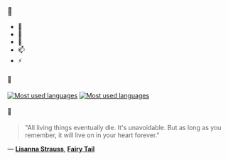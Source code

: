### 👋

- 🔭
- 🌱
- 💬
- 📫
- ⚡

#### 🧏

[![Most used languages](https://github-readme-stats-aynah.vercel.app/api/top-langs/?username=aynh&theme=solarized-dark&langs_count=6&layout=compact&hide_title=true)](https://github.com/anuraghazra/github-readme-stats#gh-dark-mode-only)
[![Most used languages](https://github-readme-stats-aynah.vercel.app/api/top-langs/?username=aynh&theme=solarized-light&langs_count=6&layout=compact&hide_title=true)](https://github.com/anuraghazra/github-readme-stats#gh-light-mode-only)

#### 💬

> "All living things eventually die. It's unavoidable. But as long as you remember, it will live on in your heart forever."

&mdash; [**Lisanna Strauss**](https://myanimelist.net/character.php?q=Lisanna%20Strauss&cat=character), [**Fairy Tail**](https://myanimelist.net/search/all?q=Fairy%20Tail&cat=all)
